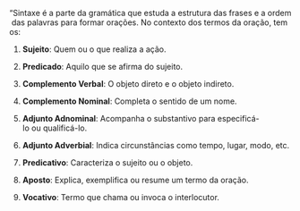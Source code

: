 “Sintaxe é a parte da gramática que estuda a estrutura das frases e a ordem das palavras para formar orações. No contexto dos termos da oração, temos:

1. **Sujeito**: Quem ou o que realiza a ação.
    
2. **Predicado**: Aquilo que se afirma do sujeito.
    
3. **Complemento Verbal**: O objeto direto e o objeto indireto.
    
4. **Complemento Nominal**: Completa o sentido de um nome.
    
5. **Adjunto Adnominal**: Acompanha o substantivo para especificá-lo ou qualificá-lo.
    
6. **Adjunto Adverbial**: Indica circunstâncias como tempo, lugar, modo, etc.
    
7. **Predicativo**: Caracteriza o sujeito ou o objeto.
    
8. **Aposto**: Explica, exemplifica ou resume um termo da oração.
    
9. **Vocativo**: Termo que chama ou invoca o interlocutor.